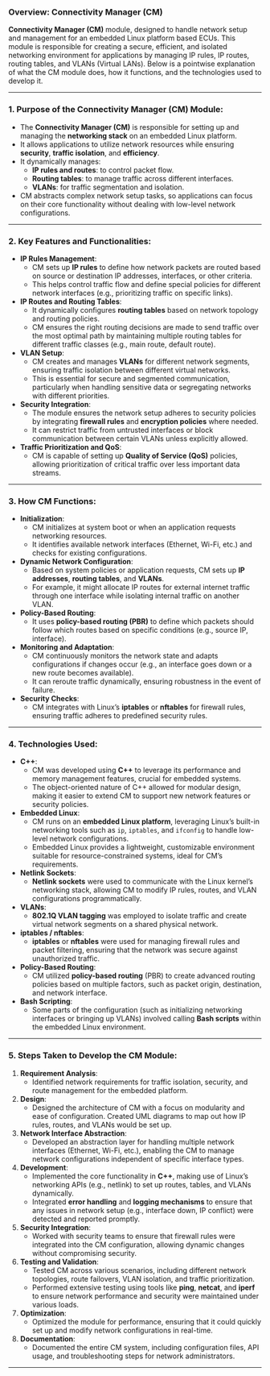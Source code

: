 ### Overview: Connectivity Manager (CM)
**Connectivity Manager (CM)** module, designed to handle network setup and management for an embedded Linux platform based ECUs. This module is responsible for creating a secure, efficient, and isolated networking environment for applications by managing IP rules, IP routes, routing tables, and VLANs (Virtual LANs). Below is a pointwise explanation of what the CM module does, how it functions, and the technologies used to develop it.

---

### 1. **Purpose of the Connectivity Manager (CM) Module**:
   - The **Connectivity Manager (CM)** is responsible for setting up and managing the **networking stack** on an embedded Linux platform.
   - It allows applications to utilize network resources while ensuring **security**, **traffic isolation**, and **efficiency**.
   - It dynamically manages:
     - **IP rules and routes**: to control packet flow.
     - **Routing tables**: to manage traffic across different interfaces.
     - **VLANs**: for traffic segmentation and isolation.
   - CM abstracts complex network setup tasks, so applications can focus on their core functionality without dealing with low-level network configurations.

---

### 2. **Key Features and Functionalities**:
   - **IP Rules Management**:
     - CM sets up **IP rules** to define how network packets are routed based on source or destination IP addresses, interfaces, or other criteria.
     - This helps control traffic flow and define special policies for different network interfaces (e.g., prioritizing traffic on specific links).
   - **IP Routes and Routing Tables**:
     - It dynamically configures **routing tables** based on network topology and routing policies.
     - CM ensures the right routing decisions are made to send traffic over the most optimal path by maintaining multiple routing tables for different traffic classes (e.g., main route, default route).
   - **VLAN Setup**:
     - CM creates and manages **VLANs** for different network segments, ensuring traffic isolation between different virtual networks.
     - This is essential for secure and segmented communication, particularly when handling sensitive data or segregating networks with different priorities.
   - **Security Integration**:
     - The module ensures the network setup adheres to security policies by integrating **firewall rules** and **encryption policies** where needed.
     - It can restrict traffic from untrusted interfaces or block communication between certain VLANs unless explicitly allowed.
   - **Traffic Prioritization and QoS**:
     - CM is capable of setting up **Quality of Service (QoS)** policies, allowing prioritization of critical traffic over less important data streams.

---

### 3. **How CM Functions**:
   - **Initialization**:
     - CM initializes at system boot or when an application requests networking resources.
     - It identifies available network interfaces (Ethernet, Wi-Fi, etc.) and checks for existing configurations.
   - **Dynamic Network Configuration**:
     - Based on system policies or application requests, CM sets up **IP addresses**, **routing tables**, and **VLANs**.
     - For example, it might allocate IP routes for external internet traffic through one interface while isolating internal traffic on another VLAN.
   - **Policy-Based Routing**:
     - It uses **policy-based routing (PBR)** to define which packets should follow which routes based on specific conditions (e.g., source IP, interface).
   - **Monitoring and Adaptation**:
     - CM continuously monitors the network state and adapts configurations if changes occur (e.g., an interface goes down or a new route becomes available).
     - It can reroute traffic dynamically, ensuring robustness in the event of failure.
   - **Security Checks**:
     - CM integrates with Linux’s **iptables** or **nftables** for firewall rules, ensuring traffic adheres to predefined security rules.

---

### 4. **Technologies Used**:
   - **C++**:
     - CM was developed using **C++** to leverage its performance and memory management features, crucial for embedded systems.
     - The object-oriented nature of C++ allowed for modular design, making it easier to extend CM to support new network features or security policies.
   - **Embedded Linux**:
     - CM runs on an **embedded Linux platform**, leveraging Linux’s built-in networking tools such as `ip`, `iptables`, and `ifconfig` to handle low-level network configurations.
     - Embedded Linux provides a lightweight, customizable environment suitable for resource-constrained systems, ideal for CM’s requirements.
   - **Netlink Sockets**:
     - **Netlink sockets** were used to communicate with the Linux kernel’s networking stack, allowing CM to modify IP rules, routes, and VLAN configurations programmatically.
   - **VLANs**:
     - **802.1Q VLAN tagging** was employed to isolate traffic and create virtual network segments on a shared physical network.
   - **iptables / nftables**:
     - **iptables** or **nftables** were used for managing firewall rules and packet filtering, ensuring that the network was secure against unauthorized traffic.
   - **Policy-Based Routing**:
     - CM utilized **policy-based routing** (PBR) to create advanced routing policies based on multiple factors, such as packet origin, destination, and network interface.
   - **Bash Scripting**:
     - Some parts of the configuration (such as initializing networking interfaces or bringing up VLANs) involved calling **Bash scripts** within the embedded Linux environment.

---

### 5. **Steps Taken to Develop the CM Module**:
   1. **Requirement Analysis**:
      - Identified network requirements for traffic isolation, security, and route management for the embedded platform.
   2. **Design**:
      - Designed the architecture of CM with a focus on modularity and ease of configuration. Created UML diagrams to map out how IP rules, routes, and VLANs would be set up.
   3. **Network Interface Abstraction**:
      - Developed an abstraction layer for handling multiple network interfaces (Ethernet, Wi-Fi, etc.), enabling the CM to manage network configurations independent of specific interface types.
   4. **Development**:
      - Implemented the core functionality in **C++**, making use of Linux’s networking APIs (e.g., netlink) to set up routes, tables, and VLANs dynamically.
      - Integrated **error handling** and **logging mechanisms** to ensure that any issues in network setup (e.g., interface down, IP conflict) were detected and reported promptly.
   5. **Security Integration**:
      - Worked with security teams to ensure that firewall rules were integrated into the CM configuration, allowing dynamic changes without compromising security.
   6. **Testing and Validation**:
      - Tested CM across various scenarios, including different network topologies, route failovers, VLAN isolation, and traffic prioritization.
      - Performed extensive testing using tools like **ping**, **netcat**, and **iperf** to ensure network performance and security were maintained under various loads.
   7. **Optimization**:
      - Optimized the module for performance, ensuring that it could quickly set up and modify network configurations in real-time.
   8. **Documentation**:
      - Documented the entire CM system, including configuration files, API usage, and troubleshooting steps for network administrators.

---
